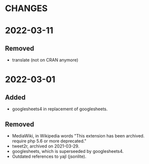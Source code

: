 CHANGES
=======

# 2022-03-11

## Removed

* translate (not on CRAN anymore)

# 2022-03-01

## Added

* googlesheets4 in replacement of googlesheets.

## Removed

* MediaWiki, in Wikipedia words "This extension has been archived. require php 5.6 or more deprecated."
* tweet2r, archived on 2021-03-29.
* googlesheets, which is superseeded by googlesheets4.
* Outdated references to yajl (jsonlite).
